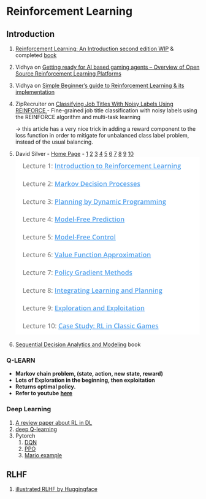 # Reinforcement Learning

## Introduction

1. [Reinforcement Learning: An Introduction second edition WIP](https://web.stanford.edu/class/psych209/Readings/SuttonBartoIPRLBook2ndEd.pdf) & completed [book](http://incompleteideas.net/book/RLbook2020.pdf)
2. Vidhya on [Getting ready for AI based gaming agents – Overview of Open Source Reinforcement Learning Platforms](https://www.analyticsvidhya.com/blog/2016/12/getting-ready-for-ai-based-gaming-agents-overview-of-open-source-reinforcement-learning-platforms/)
3. Vidhya on [Simple Beginner’s guide to Reinforcement Learning & its implementation](https://www.analyticsvidhya.com/blog/2017/01/introduction-to-reinforcement-learning-implementation/)
4.  ZipRecruiter on [Classifying Job Titles With Noisy Labels Using REINFORCE ](https://medium.com/@ziprecruiter.engineering/classifying-job-titles-with-noisy-labels-using-reinforce-ce1a4bde05e2)- Fine-grained job title classification with noisy labels using the REINFORCE algorithm and multi-task learning

    \-> this article has a very nice trick in adding a reward component to the loss function in order to mitigate for unbalanced class label problem, instead of the usual balancing.
5. David Silver - [Home Page](https://www.davidsilver.uk/teaching/) - [1](https://www.youtube.com/watch?v=2pWv7GOvuf0) [2](https://www.youtube.com/watch?v=lfHX2hHRMVQ) [3](https://www.youtube.com/watch?v=Nd1-UUMVfz4) [4](https://www.youtube.com/watch?v=PnHCvfgC\_ZA) [5](https://www.youtube.com/watch?v=0g4j2k\_Ggc4) [6](https://www.youtube.com/watch?v=UoPei5o4fps) [7](https://www.youtube.com/watch?v=KHZVXao4qXs) [8](https://www.youtube.com/watch?v=ItMutbeOHtc) [9](https://www.youtube.com/watch?v=sGuiWX07sKw) [10](https://www.youtube.com/watch?v=kZ\_AUmFcZtk)\
   ![](../.gitbook/assets/image.png)
6. [Sequential Decision Analytics and Modeling](https://castle.princeton.edu/sdamodeling/) book

### **Q-LEARN**

* **Markov chain problem, (state, action, new state, reward)**
* **Lots of Exploration in the beginning, then exploitation**&#x20;
* **Returns optimal policy.**
* **Refer to youtube** [**here**](https://www.youtube.com/watch?v=9m\_6q\_KECTk)

### **Deep Learning**

1. [A review paper about RL in DL](https://arxiv.org/pdf/1701.07274.pdf)
2. [deep Q-learning](https://www.analyticsvidhya.com/blog/2019/04/introduction-deep-q-learning-python/)
3. Pytorch
   1. [DQN](https://pytorch.org/tutorials/intermediate/reinforcement\_q\_learning.html)
   2. [PPO](https://pytorch.org/tutorials/intermediate/reinforcement\_ppo.html)
   3. [Mario example](https://pytorch.org/tutorials/intermediate/mario\_rl\_tutorial.html)

## RLHF

1. [illustrated RLHF by Huggingface](https://huggingface.co/blog/rlhf)
